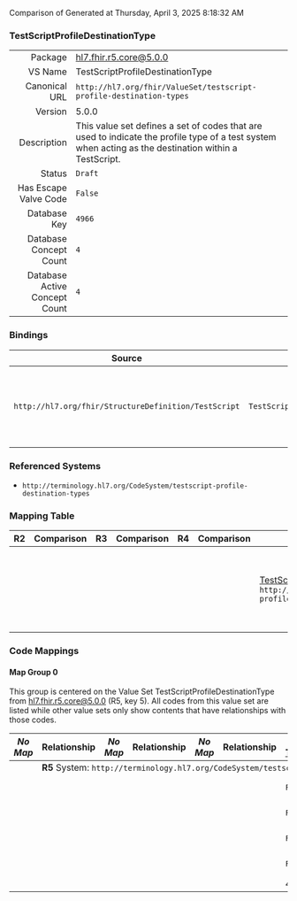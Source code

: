 Comparison of 
Generated at Thursday, April 3, 2025 8:18:32 AM

### TestScriptProfileDestinationType

|      |     |
| ---: | --- |
| Package | hl7.fhir.r5.core@5.0.0 |
| VS Name | TestScriptProfileDestinationType |
| Canonical URL | `http://hl7.org/fhir/ValueSet/testscript-profile-destination-types` |
| Version | 5.0.0 |
| Description | This value set defines a set of codes that are used to indicate the profile type of a test system when acting as the destination within a TestScript. |
| Status | `Draft` |
| Has Escape Valve Code | `False` |
| Database Key | `4966` |
| Database Concept Count | `4` |
| Database Active Concept Count | `4` |
### Bindings

| Source | Element | Binding | Strength | Element Short |
| ------ | ------- | ------- | -------- | ------------- |
| `http://hl7.org/fhir/StructureDefinition/TestScript` | `TestScript.destination.profile` | `http://hl7.org/fhir/ValueSet/testscript-profile-destination-types` | `Extensible` | FHIR-Server \| FHIR-SDC-FormManager \| FHIR-SDC-FormReceiver \| FHIR-SDC-FormProcessor |

### Referenced Systems

* `http://terminology.hl7.org/CodeSystem/testscript-profile-destination-types`
### Mapping Table

| R2 | Comparison | R3 | Comparison | R4 | Comparison | R4B | Comparison | R5
| --- | --- | --- | --- | --- | --- | --- | --- | ---
| | | | | | | [TestScriptProfileDestinationType](/docs/R4B/ValueSets/TestScriptProfileDestinationType.md)<br/> `http://hl7.org/fhir/ValueSet/testscript-profile-destination-types\|4.3.0` | →→→→→→→<br/>``<br/>- DBKey: `1014`<br/>- Reviewed: `n/a`<br/>- By: `n/a`<br/>→→→→→→→<hr/>←←←←←←←<br/>``<br/>- DBKey: `1275`<br/>- Reviewed: `n/a`<br/>- By: `n/a`<br/>←←←←←←←| [TestScriptProfileDestinationType](/docs/R5/ValueSets/TestScriptProfileDestinationType.md)<br/> `http://hl7.org/fhir/ValueSet/testscript-profile-destination-types\|5.0.0` 

### Code Mappings


#### Map Group 0

This group is centered on the Value Set TestScriptProfileDestinationType from hl7.fhir.r5.core@5.0.0 (R5, key 5).
All codes from this value set are listed while other value sets only show contents that have relationships with those codes.

| *No Map* | Relationship | *No Map* | Relationship | *No Map* | Relationship | [R4B TestScriptProfileDestinationType](/docs/R4B/ValueSets/TestScriptProfileDestinationType.md)| Relationship | R5 TestScriptProfileDestinationType
| --- | --- | --- | --- | --- | --- | --- | --- | ---
| <td colspan="8">**R5** System: `http://terminology.hl7.org/CodeSystem/testscript-profile-destination-types`
| | | | | | | `FHIR-Server`| _Equivalent_ <br/>(9540/11879)| **`FHIR-Server`**
| | | | | | | `FHIR-SDC-FormManager`| _Equivalent_ <br/>(9537/11876)| **`FHIR-SDC-FormManager`**
| | | | | | | `FHIR-SDC-FormProcessor`| _Equivalent_ <br/>(9538/11877)| **`FHIR-SDC-FormProcessor`**
| | | | | | | `FHIR-SDC-FormReceiver`| _Equivalent_ <br/>(9539/11878)| **`FHIR-SDC-FormReceiver`**
| | | | | | | *4 of 4 codes used* | | *4 of 4 codes used* 

